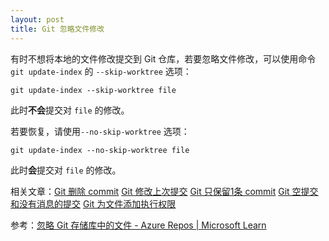 ```yaml
---
layout: post
title: Git 忽略文件修改
---
```


有时不想将本地的文件修改提交到 Git 仓库，若要忽略文件修改，可以使用命令 `git update-index` 的 `--skip-worktree` 选项：
```
git update-index --skip-worktree file
```
此时**不会**提交对 `file` 的修改。

若要恢复，请使用`--no-skip-worktree` 选项：
```
git update-index --no-skip-worktree file
```
此时**会**提交对 `file` 的修改。

相关文章：[Git 删除 commit](Git-Delete-Commit) [Git 修改上次提交](Git-commit-amend) [Git 只保留1条 commit](Git-only-keep-1-commit) [Git 空提交和没有消息的提交](Git-empty-commit-and-empty-message) [Git 为文件添加执行权限](Git-update-index--chmod=+x)

参考：[忽略 Git 存储库中的文件 - Azure Repos | Microsoft Learn](https://learn.microsoft.com/zh-cn/azure/devops/repos/git/ignore-files#use-git-update-index-to-ignore-changes)